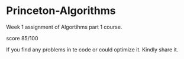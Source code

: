 # Princeton-Algorithms
Week 1 assignment of Algortihms part 1 course.

score 85/100

If you find any problems in te code or could optimize it. Kindly share it.

